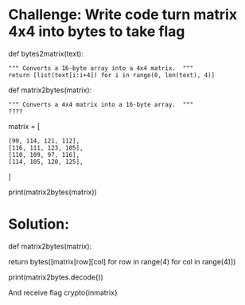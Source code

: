 # Challenge: Write code turn matrix 4x4 into bytes to take flag
def bytes2matrix(text):

    """ Converts a 16-byte array into a 4x4 matrix.  """
    return [list(text[i:i+4]) for i in range(0, len(text), 4)]

def matrix2bytes(matrix):

    """ Converts a 4x4 matrix into a 16-byte array.  """
    ????

matrix = [

    [99, 114, 121, 112],
    [116, 111, 123, 105],
    [110, 109, 97, 116],
    [114, 105, 120, 125],
]

print(matrix2bytes(matrix))

# Solution: 

def matrix2bytes(matrix):

  return bytes([matrix[row][col] for row in range(4) for col in range(4)])
  
print(matrix2bytes.decode())

And receive flag crypto{inmatrix}
